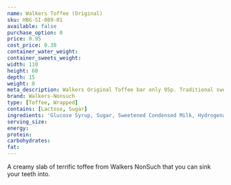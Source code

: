 ```yaml
---
name: Walkers Toffee (Original)
sku: HBG-SI-089-01
available: false
purchase_option: 0
price: 0.95
cost_price: 0.38
container_water_weight: 
container_sweets_weight: 
width: 110
height: 60
depth: 15
weight: 0
meta_description: Walkers Original Toffee bar only 95p. Traditional sweets and more at Humbugs Confectionery Store. Specialists in satisfying your sweet tooth!
brand: Walkers-Nonsuch
type: [Toffee, Wrapped]
contains: [Lactose, Sugar]
ingredients: 'Glucose Syrup, Sugar, Sweetened Condensed Milk, Hydrogenated Vegetable Oil, Butter. Emulsifier: E471, Flavourings'
serving_size: 
energy: 
protein: 
carbohydrates: 
fat: 
---
```

A creamy slab of terrific toffee from Walkers NonSuch that you can sink your teeth into.